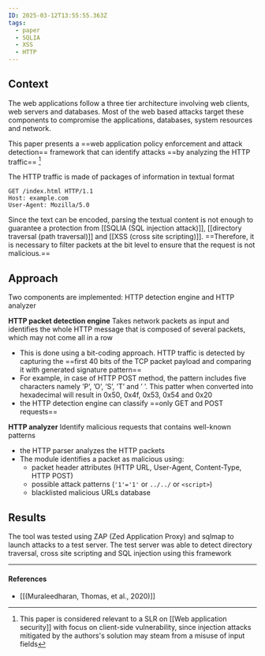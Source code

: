 ```yaml
---
ID: 2025-03-12T13:55:55.363Z
tags:
  - paper
  - SQLIA
  - XSS
  - HTTP
---
```

## Context

The web applications follow a three tier architecture involving web clients, web servers and databases. Most of the web based attacks target these components to compromise the applications, databases, system resources and network.

This paper presents a ==web application policy enforcement and attack detection== framework that can identify attacks ==by analyzing the HTTP traffic== [^1]

The HTTP traffic is made of packages of information in textual format

```HTTP
GET /index.html HTTP/1.1
Host: example.com
User-Agent: Mozilla/5.0
```

Since the text can be encoded, parsing the textual content is not enough to guarantee a protection from [[SQLIA (SQL injection attack)]], [[directory traversal (path traversal)]] and [[XSS (cross site scripting)]]. ==Therefore, it is necessary to filter packets at the bit level to ensure that the request is not malicious.==

## Approach

Two components are implemented: HTTP detection engine and HTTP analyzer

**HTTP packet detection engine**
Takes network packets as input and identifies the whole HTTP message that is composed of several packets, which may not come all in a row
- This is done using a bit-coding approach. HTTP traffic is detected by capturing  the ==first 40 bits of the TCP packet payload and comparing it with generated signature pattern==
- For example, in case of HTTP POST method, the pattern includes five characters namely ’P’, ’O’, ’S’, ’T’  and ’ ’. This patter when converted into hexadecimal will  result in 0x50, 0x4f, 0x53, 0x54 and 0x20
- the HTTP detection engine can classify ==only GET and POST requests==

**HTTP analyzer**
Identify malicious requests that contains well-known patterns
- the HTTP parser analyzes the HTTP packets
- The module identifies a packet as malicious using:
	- packet header attributes (HTTP URL, User-Agent, Content-Type, HTTP POST)
	- possible attack patterns (`'1'='1'` or `../../` or `<script>`)
	- blacklisted malicious URLs database

## Results

The tool was tested using ZAP (Zed Application Proxy) and sqlmap to launch attacks to a test server. The test server was able to detect directory traversal, cross site scripting and SQL injection using this framework

---
#### References
- [[(Muraleedharan, Thomas, et al., 2020)]]

[^1]: This paper is considered relevant to a SLR on [[Web application security]] with focus on client-side vulnerability, since injection attacks mitigated by the authors's solution may steam from a misuse of input fields